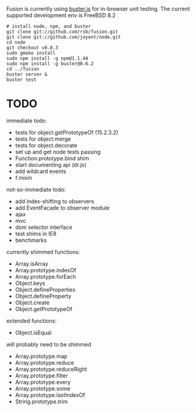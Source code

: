 Fusion is currently using [buster.js](http://busterjs.org) for in-browser
unit testing. The current supported development env is FreeBSD 8.2

```
# install node, npm, and buster
git clone git://github.com/rsb/fusion.git
git clone git://github.com/joyent/node.git
cd node
git checkout v0.8.3
sudo gmake install
sudo npm install -g npm@1.1.44
sudo npm install -g buster@0.6.2
cd ../fusion
buster server &
buster test
```

TODO
====

immediate todo:
- tests for object.getPrototypeOf (15.2.3.2)
- tests for object.merge
- tests for object.decorate
- set up and get node tests passing
- Function.prototype.bind shim
- start documenting api (dr.js)
- add wildcard events
- f.mixin

not-so-immediate todo:
- add index-shifting to observers
- add EventFacade to observer module
- ajax
- mvc
- dom selector interface
- test shims in IE8
- benchmarks

currently shimmed functions:
- Array.isArray
- Array.prototype.indexOf
- Array.prototype.forEach
- Object.keys
- Object.defineProperties
- Object.defineProperty
- Object.create
- Object.getPrototypeOf

extended functions:
- Object.isEqual

will probably need to be shimmed
- Array.prototype.map
- Array.prototype.reduce
- Array.prototype.reduceRight
- Array.prototype.filter
- Array.prototype.every
- Array.prototype.some
- Array.prototype.lastIndexOf
- String.prototype.trim

